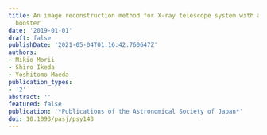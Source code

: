 ```yaml
---
title: An image reconstruction method for X-ray telescope system with an angular resolution
  booster
date: '2019-01-01'
draft: false
publishDate: '2021-05-04T01:16:42.760647Z'
authors:
- Mikio Morii
- Shiro Ikeda
- Yoshitomo Maeda
publication_types:
- '2'
abstract: ''
featured: false
publication: '*Publications of the Astronomical Society of Japan*'
doi: 10.1093/pasj/psy143
---
```

